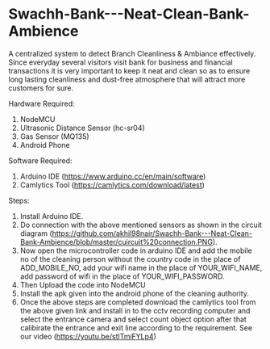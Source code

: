 # Swachh-Bank---Neat-Clean-Bank-Ambience
 A centralized system to detect Branch Cleanliness &amp; Ambiance effectively. Since everyday several visitors visit bank for business and financial transactions it is very important to keep it neat and clean so as to ensure long lasting cleanliness and dust-free atmosphere that will attract more customers for sure.

Hardware Required:
  1. NodeMCU
  2. Ultrasonic Distance Sensor (hc-sr04)
  3. Gas Sensor (MQ135)
  4. Android Phone
  
Software Required:
  1. Arduino IDE (https://www.arduino.cc/en/main/software)
  2. Camlytics Tool (https://camlytics.com/download/latest)

Steps:
  1. Install Arduino IDE.
  2. Do connection with the above mentioned sensors as shown in the circuit diagram (https://github.com/akhil98nair/Swachh-Bank---Neat-Clean-Bank-Ambience/blob/master/cuircuit%20connection.PNG).
  3. Now open the microcontroller code in arduino IDE and add the mobile no of the cleaning person without the country code in the place of ADD_MOBILE_NO, add your wifi name in the place of YOUR_WIFI_NAME, add password of wifi in the place of YOUR_WIFI_PASSWORD.
  4. Then Upload the code into NodeMCU
  5. Install the apk given into the android phone of the cleaning authority.
  6. Once the above steps are completed download the camlytics tool from the above given link and install in to the cctv recording computer and select the entrance camera and select count object option after that calibirate the entrance and exit line according to the requirement. See our video (https://youtu.be/stlTmiFYLp4)
  
  
